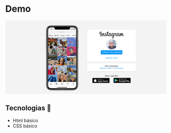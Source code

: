 # Demo
<img src="Captura de Tela (41).png"> 

## Tecnologias 🚀
<ul>
  <li> Html básico</li>
  <li> CSS básico</li>
</ul>
